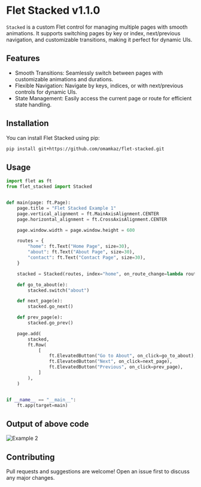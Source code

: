 # Flet Stacked v1.1.0

`Stacked` is a custom Flet control for managing multiple pages with smooth animations. It supports switching pages by key or index, next/previous navigation, and customizable transitions, making it perfect for dynamic UIs.

## Features

- Smooth Transitions: Seamlessly switch between pages with customizable animations and durations.
- Flexible Navigation: Navigate by keys, indices, or with next/previous controls for dynamic UIs.
- State Management: Easily access the current page or route for efficient state handling.

## Installation
You can install Flet Stacked using pip:

```bash
pip install git+https://github.com/omamkaz/flet-stacked.git
```

## Usage

```python
import flet as ft
from flet_stacked import Stacked


def main(page: ft.Page):
    page.title = "Flet Stacked Example 1"
    page.vertical_alignment = ft.MainAxisAlignment.CENTER
    page.horizontal_alignment = ft.CrossAxisAlignment.CENTER

    page.window.width = page.window.height = 600

    routes = {
        "home": ft.Text("Home Page", size=30),
        "about": ft.Text("About Page", size=30),
        "contact": ft.Text("Contact Page", size=30),
    }

    stacked = Stacked(routes, index="home", on_route_change=lambda route: print("Route: ", route))

    def go_to_about(e):
        stacked.switch("about")

    def next_page(e):
        stacked.go_next()

    def prev_page(e):
        stacked.go_prev()

    page.add(
        stacked,
        ft.Row(
            [
                ft.ElevatedButton("Go to About", on_click=go_to_about),
                ft.ElevatedButton("Next", on_click=next_page),
                ft.ElevatedButton("Previous", on_click=prev_page),
            ]
        ),
    )


if __name__ == "__main__":
    ft.app(target=main)
```

## Output of above code

![Example 2](media/screenshot.gif)


## Contributing

Pull requests and suggestions are welcome! Open an issue first to discuss any major changes.
